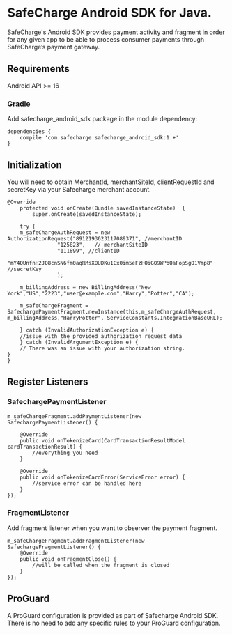 # SafeCharge Android SDK for Java.

SafeCharge's Android SDK provides payment activity and fragment in order for any given app to be able to process consumer payments through SafeCharge’s payment gateway.
 
## Requirements

Android API >= 16

### Gradle

Add safecharge_android_sdk package in the module dependency:

	dependencies {
    	compile 'com.safecharge:safecharge_android_sdk:1.+'
	}

## Initialization

You will need to obtain MerchantId, merchantSiteId, clientRequestId and secretKey via your Safecharge merchant account.

	@Override
    	protected void onCreate(Bundle savedInstanceState)  {
        	super.onCreate(savedInstanceState);
	
    	try {
		m_safeChargeAuthRequest = new AuthorizationRequest("8912193623117089371", //merchantID
					"125823",   // merchantSiteID
					"111899", //clientID
					"mY4QUnfnH2JO8cnSN6fm0aqRMsXOUDKu1Cx0im5eFzHOiGQ9WPbQaFopSgO1Vmp8" //secretKey
					);

		m_billingAddress = new BillingAddress("New York","US","2223","user@example.com","Harry","Potter","CA");

		m_safeChargeFragment = SafechargePaymentFragment.newInstance(this,m_safeChargeAuthRequest, m_billingAddress,"HarryPotter", ServiceConstants.IntegrationBaseURL);
		
		} catch (InvalidAuthorizationException e) {
		//issue with the provided authorization request data
		} catch (InvalidArgumentException e) {
		// There was an issue with your authorization string.
	}
	}

## Register Listeners 

### SafechargePaymentListener

	m_safeChargeFragment.addPaymentListener(new SafechargePaymentListener() {

		@Override 
		public void onTokenizeCard(CardTransactionResultModel cardTransactionResult) {
			//everything you need
		}
	
		@Override 
		public void onTokenizeCardError(ServiceError error) {
			//service error can be handled here
		}	
	});

### FragmentListener
Add fragment listener when you want to observer the payment fragment.

	m_safeChargeFragment.addFragmentListener(new SafechargeFragmentListener() {
		@Override
		public void onFragmentClose() {
			//will be called when the fragment is closed
		}
	});

## ProGuard
A ProGuard configuration is provided as part of Safecharge Android SDK. There is no need to add any specific rules to your ProGuard configuration.
